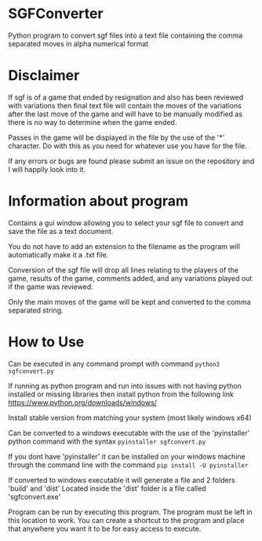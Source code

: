 # SGFConverter
Python program to convert sgf files into a text file containing the comma separated moves in alpha numerical format

# Disclaimer
If sgf is of a game that ended by resignation and also has been reviewed with variations then final text file will contain the moves of the variations after the last move of the game and will have to be manually modified as there is no way to determine when the game ended.

Passes in the game will be displayed in the file by the use of the '*' character. Do with this as you need for whatever use you have for the file.

If any errors or bugs are found please submit an issue on the repository and I will happily look into it.

# Information about program
Contains a gui window allowing you to select your sgf file to convert and save the file as a text document.

You do not have to add an extension to the filename as the program will automatically make it a .txt file.

Conversion of the sgf file will drop all lines relating to the players of the game, results of the game, comments added, and any variations played out if the game was reviewed.

Only the main moves of the game will be kept and converted to the comma separated string.

# How to Use
Can be executed in any command prompt with command
`python3 sgfconvert.py`

If running as python program and run into issues with not having python installed or missing libraries then install python from the following link
https://www.python.org/downloads/windows/

Install stable version from matching your system (most likely windows x64)

Can be converted to a windows executable with the use of the 'pyinstaller' python command with the syntax 
`pyinstaller sgfconvert.py`

If you dont have 'pyinstaller' it can be installed on your windows machine through the command line with the command `pip install -U pyinstaller`

If converted to windows executable it will generate a file and 2 folders 'build' and 'dist'
Located inside the 'dist' folder is a file called 'sgfconvert.exe'

Program can be run by executing this program. The program must be left in this location to work. You can create a shortcut to the program and place that anywhere you want it to be for easy access to execute.
